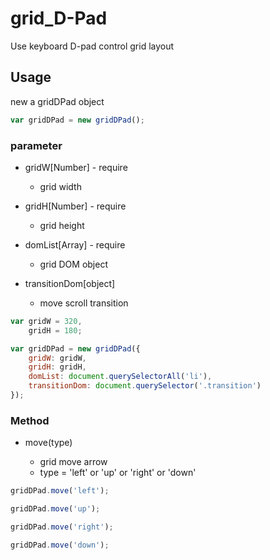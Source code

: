 # grid_D-Pad
Use keyboard D-pad control grid layout

## Usage

new a gridDPad object

```javascript
var gridDPad = new gridDPad();
```

### parameter

* gridW[Number] - require

    * grid width

* gridH[Number] - require

    * grid height

* domList[Array] - require

    * grid DOM object

* transitionDom[object]

    * move scroll transition


```javascript
var gridW = 320,
    gridH = 180;

var gridDPad = new gridDPad({
    gridW: gridW,
    gridH: gridH,
    domList: document.querySelectorAll('li'),
    transitionDom: document.querySelector('.transition')
});
```

### Method

* move(type)

    * grid move arrow
    * type = 'left' or 'up' or 'right' or 'down'

```javascript
gridDPad.move('left');

gridDPad.move('up');

gridDPad.move('right');

gridDPad.move('down');
```

